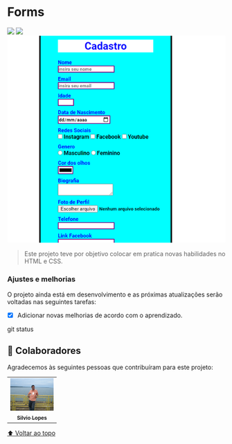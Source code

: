 # Forms


<img src="https://img.shields.io/badge/WhatsApp-25D366?style=for-the-badge&logo=whatsapp&logoColor=white" />

<img src="https://img.shields.io/badge/Facebook-1877F2?style=for-the-badge&logo=facebook&logoColor=white" /> 

<img src="./logo.png" alt=" formulario imagem">

> Este projeto teve por objetivo colocar em pratica novas habilidades no HTML e CSS.

### Ajustes e melhorias

O projeto ainda está em desenvolvimento e as próximas atualizações serão voltadas nas seguintes tarefas:

- [x] Adicionar novas melhorias de acordo com o aprendizado.

git status


## 🤝 Colaboradores

Agradecemos às seguintes pessoas que contribuíram para este projeto:

<table>
  <tr>
    <td align="center">
      <a href="#">
        <img src="silvio.JPG" width="100px;" alt="Foto do Silvio no GitHub"/><br>
        <sub>
          <b> Silvio Lopes</b>
        </sub>
      </a>
    </td>   
  </tr>
</table>




[⬆ Voltar ao topo](#Forms)<br>
